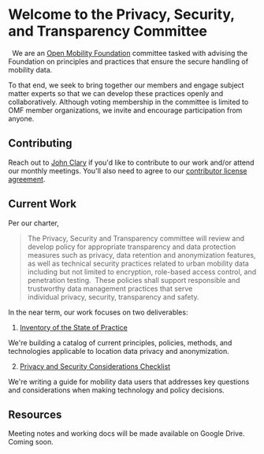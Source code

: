 # Welcome to the Privacy, Security, and Transparency Committee
 
We are an [Open Mobility Foundation](https://www.openmobilityfoundation.org/) committee tasked with advising the Foundation on principles and practices that ensure the secure handling of mobility data. 

To that end, we seek to bring together our members and engage subject matter experts so that we can develop these practices openly and collaboratively. Although voting membership in the committee is limited to OMF member organizations, we invite and encourage participation from anyone.

## Contributing

Reach out to [John Clary](mailto:john.clary@austintexas.gov) if you'd like to contribute to our work and/or attend our monthly meetings. You'll also need to agree to our [contributor license agreement](https://cla-assistant.io/openmobilityfoundation/mobility-data-specification?redirect=true).

## Current Work

Per our charter, 

> The Privacy, Security and Transparency committee will review and develop policy for appropriate transparency and data protection measures such as privacy, data retention and anonymization features, as well as technical security practices related to urban mobility data including but not limited to encryption, role-based access control, and penetration testing.  These policies shall support responsible and trustworthy data management practices that serve individual privacy, security, transparency and safety.

In the near term, our work focuses on two deliverables:

1. [Inventory of the State of Practice](https://docs.google.com/document/d/1ou2WcIJzlMewnZY6WrEcIgK8Vh3aqnOkgIByxrGRXds/edit?usp=sharing)

We're building a catalog of current principles, policies, methods, and technologies applicable to location data privacy and anonymization.

2. [Privacy and Security Considerations Checklist](https://docs.google.com/document/d/1K19Ax6Y79H9u1Vps3Er_lzuTMNX_BH90TcfAhk9CMN8/edit?folder=1lBm_mAxhgScvnGo_FISy5-YpsJb-WtnS#heading=h.29rw2t1kb2di)

We're writing a guide for mobility data users that addresses key questions and considerations when making technology and policy decisions.

## Resources

Meeting notes and working docs will be made available on Google Drive. Coming soon.
